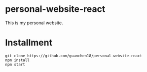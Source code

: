 # personal-website-react

This is my personal website.

# Installment
````
git clone https://github.com/guanchen18/personal-website-react
npm install
npm start
````
